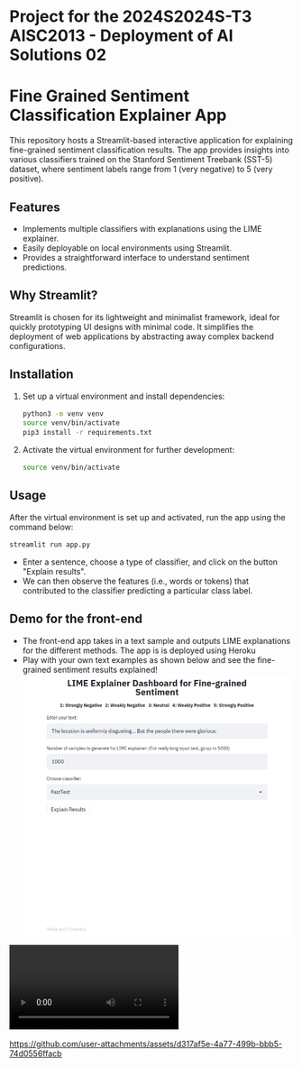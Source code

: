 # Project for the  2024S2024S-T3 AISC2013 - Deployment of AI Solutions 02
# Fine Grained Sentiment Classification Explainer App

This repository hosts a Streamlit-based interactive application for explaining fine-grained sentiment classification results. The app provides insights into various classifiers trained on the Stanford Sentiment Treebank (SST-5) dataset, where sentiment labels range from 1 (very negative) to 5 (very positive).

## Features

- Implements multiple classifiers with explanations using the LIME explainer.
- Easily deployable on local environments using Streamlit.
- Provides a straightforward interface to understand sentiment predictions.

## Why Streamlit?

Streamlit is chosen for its lightweight and minimalist framework, ideal for quickly prototyping UI designs with minimal code. It simplifies the deployment of web applications by abstracting away complex backend configurations.

## Installation

1. Set up a virtual environment and install dependencies:
   ```bash
   python3 -m venv venv
   source venv/bin/activate
   pip3 install -r requirements.txt
2. Activate the virtual environment for further development:
    ```bash
    source venv/bin/activate

## Usage

After the virtual environment is set up and activated, run the app using the command below:

  ```bash
  streamlit run app.py
```
- Enter a sentence, choose a type of classifier, and click on the button "Explain results".
- We can then observe the features (i.e., words or tokens) that contributed to the classifier predicting a particular class label.
## Demo for the front-end
* The front-end app takes in a text sample and outputs LIME explanations for the different methods. The app is is deployed using Heroku
* Play with your own text examples as shown below and see the fine-grained sentiment results explained!
![](./data/assets/sst5-streamlit-explainer.gif)


![](./data/deploy.mp4)


https://github.com/user-attachments/assets/d317af5e-4a77-499b-bbb5-74d0556ffacb

